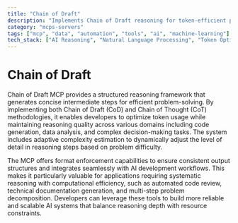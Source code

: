 ```yaml
---
title: "Chain of Draft"
description: "Implements Chain of Draft reasoning for token-efficient problem-solving with adaptive complexity estimation and format enforcement across domains."
category: "mcps-servers"
tags: ["mcp", "data", "automation", "tools", "ai", "machine-learning"]
tech_stack: ["AI Reasoning", "Natural Language Processing", "Token Optimization", "Problem Solving Frameworks"]
---
```


# Chain of Draft

Chain of Draft MCP provides a structured reasoning framework that generates concise intermediate steps for efficient problem-solving. By implementing both Chain of Draft (CoD) and Chain of Thought (CoT) methodologies, it enables developers to optimize token usage while maintaining reasoning quality across various domains including code generation, data analysis, and complex decision-making tasks. The system includes adaptive complexity estimation to dynamically adjust the level of detail in reasoning steps based on problem difficulty.

The MCP offers format enforcement capabilities to ensure consistent output structures and integrates seamlessly with AI development workflows. This makes it particularly valuable for applications requiring systematic reasoning with computational efficiency, such as automated code review, technical documentation generation, and multi-step problem decomposition. Developers can leverage these tools to build more reliable and scalable AI systems that balance reasoning depth with resource constraints.
